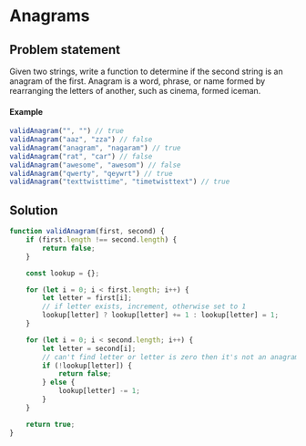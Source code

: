  # Anagrams

 ## Problem statement

Given two strings, write a function to determine if the second string is an anagram of the first. Anagram is a word, phrase, or name formed by rearranging the letters of another, such as cinema, formed iceman.

#### Example

```js
validAnagram("", "") // true
validAnagram("aaz", "zza") // false
validAnagram("anagram", "nagaram") // true
validAnagram("rat", "car") // false
validAnagram("awesome", "awesom") // false
validAnagram("qwerty", "qeywrt") // true
validAnagram("texttwisttime", "timetwisttext") // true
```

## Solution

```js
function validAnagram(first, second) {
    if (first.length !== second.length) {
        return false;
    }

    const lookup = {};

    for (let i = 0; i < first.length; i++) {
        let letter = first[i];
        // if letter exists, increment, otherwise set to 1
        lookup[letter] ? lookup[letter] += 1 : lookup[letter] = 1;
    }

    for (let i = 0; i < second.length; i++) {
        let letter = second[i];
        // can't find letter or letter is zero then it's not an anagram
        if (!lookup[letter]) {
            return false;
        } else {
            lookup[letter] -= 1;
        }
    }

    return true;
}
```
